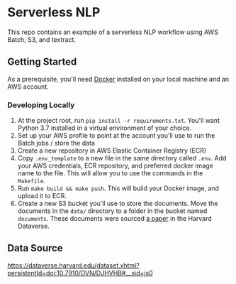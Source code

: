 # Serverless NLP

This repo contains an example of a serverless NLP workflow using AWS Batch, S3, and textract.

## Getting Started

As a prerequisite, you'll need [Docker](https://docs.docker.com/get-docker/) installed on your local machine and an AWS account.

### Developing Locally

1. At the project root, run `pip install -r requirements.txt`. You'll want Python 3.7 installed in a virtual environment of your choice.
2. Set up your AWS profile to point at the account you'll use to run the Batch jobs / store the data
3. Create a new repository in AWS Elastic Container Registry (ECR)
4. Copy `.env_template` to a new file in the same directory called `.env`. Add your AWS credentials, ECR repository, and preferred docker image name to the file. This will allow you to use the commands in the `Makefile`.
5. Run `make build && make push`. This will build your Docker image, and upload it to ECR.
6. Create a new S3 bucket you'll use to store the documents. Move the documents in the `data/` directory to a folder in the bucket named `documents`. These documents were sourced [a paper](https://dataverse.harvard.edu/dataset.xhtml?persistentId=doi:10.7910/DVN/DJHVHB#__sid=js0) in the Harvard Dataverse.



## Data Source

https://dataverse.harvard.edu/dataset.xhtml?persistentId=doi:10.7910/DVN/DJHVHB#__sid=js0